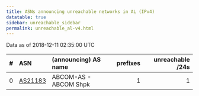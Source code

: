 ```yaml
---
title: ASNs announcing unreachable networks in AL (IPv4)
datatable: true
sidebar: unreachable_sidebar
permalink: unreachable_al-v4.html
---
```


Data as of 2018-12-11 02:35:00 UTC


<div class="datatable-begin"></div>

|   # | ASN                                    | (announcing) AS name   |   prefixes |   unreachable /24s |
|----:|:---------------------------------------|:-----------------------|-----------:|-------------------:|
|   0 | [AS21183](unreachable_AS21183-v4.html) | ABCOM-AS - ABCOM Shpk  |          1 |                  1 |

<div class="datatable-end"></div>